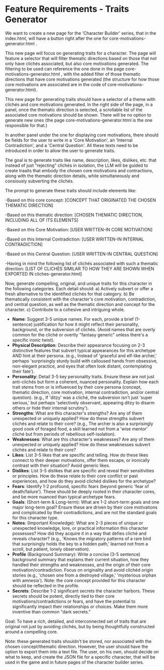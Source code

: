 # Feature Requirements - Traits Generator

We want to create a new page for the 'Character Builder' series, that in the index.html, will have a button right after the one for core-motivations-generator.html .

This new page will focus on generating traits for a character. The page will feature a selector that will filter thematic directions based on those that not only have clichés associated, but also core motivations generated. The filtering to be used can reference the one done in the page core-motivations-generator.html , with the added filter of those thematic directions that have core motivations generated (the structure for how those core motivations are associated are in the code of core-motivations-generator.html).

This new page for generating traits should have a selector of a theme with clichés and core motivations generated. In the right side of the page, in a panel, once the thematic direction is selected, a scrollable list of the associated core motivations should be shown. There will be no option to generate new ones (the page core-motivations-generator.html is the one responsible for that.)

In another panel under the one for displaying core motivations, there should be fields for the user to write in a 'Core Motivation', an 'Internal Contradiction', and a 'Central Question'. All these texts need to be introduced in order to allow the user to generate traits.

The goal is to generate traits like name, description, likes, dislikes, etc. that instead of just "rejecting" clichés in isolation, the LLM will be guided to create traaits that embody the chosen core motivations and contractions, along with the thematic direction details, while simultaneously and consiously subverting the clichés.

The prompt to generate these traits should include elements like:

-Based on this core concept: [CONCEPT THAT ORIGINATED THE CHOSEN THEMATIC DIRECTION]

-Based on this thematic direction: [CHOSEN THEMATIC DIRECTION, INCLUDING ALL OF ITS ELEMENTS]

-Based on this Core Motivation: [USER WRITTEN-IN CORE MOTIVATION]

-Based on this Internal Contradiction: [USER WRITTEN-IN INTERNAL CONTRADICTION]

-Based on this Central Question: [USER WRITTEN-IN CENTRAL QUESTION]

-Having in mind the following list of clichés associated with such a thematic direction: [LIST OF CLICHÉS SIMILAR TO HOW THEY ARE SHOWN WHEN EXPORTED IN cliches-generator.html]

Now, generate compelling, original, and unique traits for this character in the following categories. Each detail should: a) Actively subvert or offer a fresh alternative to the identified clichés for that category. b) Be thematically consistent with the character's core motivation, contradiction, and central question, as well as the thematic direction and concept for the character. c) Contribute to a cohesive and intriguing whole.

- **Name**: Suggest 3-5 unique names. For each, provide a brief (1-sentence) justification for how it might reflect their personality, background, or the subversion of clichés. (Avoid names that are overly common for the cliché or overtly "fantasy generic" unless there's a specific ironic twist).
- **Physical Description**: Describe their appearance focusing on 2-3 distinctive features that subvert typical appearances for this archetype AND hint at their persona. (e.g., Instead of 'graceful and elf-like archer,' perhaps 'surprisingly sturdy build with calloused hands from obsessive, non-elegant practice, and eyes that often look distant, contemplating their fate').
- **Personality**: Detail 3-5 key personality traits. Ensure these are not just anti-clichés but form a coherent, nuanced personality. Explain how each trait stems from or is influenced by their core persona (concept, thematic direction, core motivation, internal contradiction, and/or central question). (e.g., If 'ditzy' was a cliché, the subversion isn't just 'super serious,' but perhaps 'selectively observant, appearing ditzy to disarm others or hide their internal scrutiny').
- **Strengths**: What are this character's strengths? Are any of them unexpected or uniquely applied? How do these strengths subvert clichés and relate to their core? (e.g., The archer is also a surprisingly good cook of foraged food, a skill learned not from a 'wise mentor' cliché but from periods of rebellious self-isolation).
- **Weaknesses**: What are this character's weaknesses? Are any of them unexpected or uniquely applied? How do these weaknesses subvert clichés and relate to their core?
- **Likes**: List 3-5 likes that are specific and telling. How do these likes connect to their deeper motivations, offer them escape, or ironically contrast with their situation? Avoid generic likes.
- **Dislikes**: List 3-5 dislikes that are specific and reveal their sensitivities or principles. How do these relate to their core conflict or past experiences, and how do they avoid clichéd dislikes for the archetype?
- **Fears**: Identify 1-2 profound, specific fears (beyond generic 'fear of death/failure'). These should be deeply rooted in their character cores, and be more nuanced than typical archetype fears.
- **Goals**: (Short-term & Long-term): What are 1-2 short-term goals and one major long-term goal? Ensure these are driven by their core motivations and complicated by their contradictions, and are not the standard goals for this character type.
- **Notes**: (Important Knowledge): What are 2-3 pieces of unique or unexpected knowledge, lore, or practical information this character possesses? How did they acquire it in a way that defies cliché and reveals character? (e.g., 'Knows the migratory patterns of a rare bird that surprisingly holds the key to a hidden path,' learned not from a scroll, but patient, lonely observation).
- **Profile** (Background Summary): Write a concise (3-5 sentence) background summary that explains their current situation, how they handled their strengths and weaknesses, and the origin of their core motivation/contradiction. Focus on originality and avoid clichéd origin stories (e.g., 'chosen one from a destroyed village,' 'mysterious orphan with amnesia'). Note: the core concept provided for this character should be reflected in the profile.
- **Secrets**: Describe 1-2 significant secrets the character harbors. These secrets should be potent, directly tied to their core motivations/contradictions or fears, and have the potential to significantly impact their relationships or choices. Make them more inventive than common "dark secrets."

Goal: To have a rich, detailed, and interconnected set of traits that are original not just by avoiding clichés, but by being thoughtfully constructed around a compelling core.

Note: these generated traits shouldn't be stored, nor associated with the chosen concept/thematic direction. However, the user should have the option to export them into a text file. The user, on his own, should decide on what to keep, and create the JSON file for a specific character, that will be used in the game and in future pages of the character builder series.
